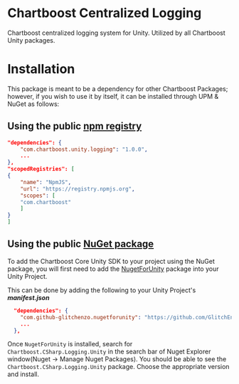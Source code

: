 # Chartboost Centralized Logging
Chartboost centralized logging system for Unity. Utilized by all Chartboost Unity packages.

# Installation
This package is meant to be a dependency for other Chartboost Packages; however, if you wish to use it by itself, it can be installed through UPM & NuGet as follows:

## Using the public [npm registry](https://www.npmjs.com/search?q=com.chartboost.unity.logging)
```json
"dependencies": {
    "com.chartboost.unity.logging": "1.0.0",
    ...
},
"scopedRegistries": [
{
    "name": "NpmJS",
    "url": "https://registry.npmjs.org",
    "scopes": [
    "com.chartboost"
    ]
}
]
```

## Using the public [NuGet package](https://www.nuget.org/packages/Chartboost.CSharp.Logging.Unity)

To add the Chartboost Core Unity SDK to your project using the NuGet package, you will first need to add the [NugetForUnity](https://github.com/GlitchEnzo/NuGetForUnity) package into your Unity Project.

This can be done by adding the following to your Unity Project's ***manifest.json***

```json
  "dependencies": {
    "com.github-glitchenzo.nugetforunity": "https://github.com/GlitchEnzo/NuGetForUnity.git?path=/src/NuGetForUnity",
    ...
  },
```

Once <code>NugetForUnity</code> is installed, search for `Chartboost.CSharp.Logging.Unity` in the search bar of Nuget Explorer window(Nuget -> Manage Nuget Packages).
You should be able to see the `Chartboost.CSharp.Logging.Unity` package. Choose the appropriate version and install.